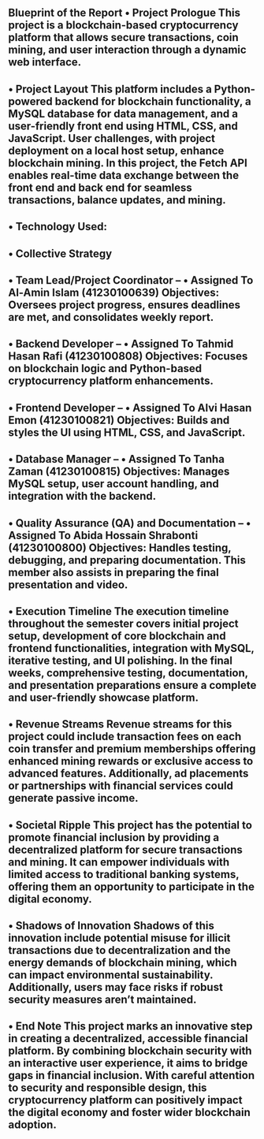 
Blueprint of the Report
•	Project Prologue
This project is a blockchain-based cryptocurrency platform that allows secure transactions, coin mining, and user interaction through a dynamic web interface.
-------
•	Project Layout
This platform includes a Python-powered backend for blockchain functionality, a MySQL database for data management, and a user-friendly front end using HTML, CSS, and JavaScript. User challenges, with project deployment on a local host setup, enhance blockchain mining.
In this project, the Fetch API enables real-time data exchange between the front end and back end for seamless transactions, balance updates, and mining.
--------
• Technology Used:
--------













•	Collective Strategy
-------
•	Team Lead/Project Coordinator – 
•	Assigned To Al-Amin Islam (41230100639)
Objectives: Oversees project progress, ensures deadlines are met, and consolidates weekly report.
-------
•	Backend Developer – 
•	Assigned To Tahmid Hasan Rafi (41230100808)
Objectives: Focuses on blockchain logic and Python-based cryptocurrency platform enhancements.
-------
•	Frontend Developer – 
•	Assigned To Alvi Hasan Emon (41230100821)
Objectives: Builds and styles the UI using HTML, CSS, and JavaScript.
-------
•	Database Manager – 
•	Assigned To Tanha Zaman (41230100815)
Objectives: Manages MySQL setup, user account handling, and integration with the backend.
-------
•	Quality Assurance (QA) and Documentation – 
•	Assigned To Abida Hossain Shrabonti (41230100800)
Objectives: Handles testing, debugging, and preparing documentation. This member also assists in preparing the final presentation and video.
-------

•	Execution Timeline
The execution timeline throughout the semester covers initial project setup, development of core blockchain and frontend functionalities, integration with MySQL, iterative testing, and UI polishing. In the final weeks, comprehensive testing, documentation, and presentation preparations ensure a complete and user-friendly showcase platform.
-------
•	Revenue Streams
Revenue streams for this project could include transaction fees on each coin transfer and premium memberships offering enhanced mining rewards or exclusive access to advanced features. Additionally, ad placements or partnerships with financial services could generate passive income.
-------

•	Societal Ripple
This project has the potential to promote financial inclusion by providing a decentralized platform for secure transactions and mining. It can empower individuals with limited access to traditional banking systems, offering them an opportunity to participate in the digital economy.
-------

•	Shadows of Innovation
Shadows of this innovation include potential misuse for illicit transactions due to decentralization and the energy demands of blockchain mining, which can impact environmental sustainability. Additionally, users may face risks if robust security measures aren’t maintained.
-------

•	End Note
This project marks an innovative step in creating a decentralized, accessible financial platform. By combining blockchain security with an interactive user experience, it aims to bridge gaps in financial inclusion. With careful attention to security and responsible design, this cryptocurrency platform can positively impact the digital economy and foster wider blockchain adoption.
-------
